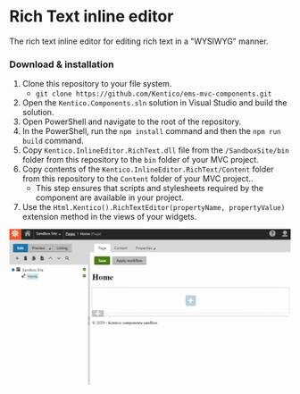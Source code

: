 # Rich Text inline editor

The rich text inline editor for editing rich text in a "WYSIWYG" manner.

### Download & installation
1. Clone this repository to your file system.
    - `git clone https://github.com/Kentico/ems-mvc-components.git`
1. Open the `Kentico.Components.sln` solution in Visual Studio and build the solution.
1. Open PowerShell and navigate to the root of the repository.
1. In the PowerShell, run the `npm install` command and then the `npm run build` command.
1. Copy `Kentico.InlineEditor.RichText.dll` file from the `/SandboxSite/bin` folder from this repository to the `bin` folder of your MVC project.
1. Copy contents of the `Kentico.InlineEditor.RichText/Content` folder from this repository to the `Content` folder of your MVC project..
    - This step ensures that scripts and stylesheets required by the component are available in your project.
1. Use the `Html.Kentico().RichTextEditor(propertyName, propertyValue)` extension method in the views of your widgets.

![Rich Text inline editor](/Kentico.InlineEditor.RichText/RichTextInlineEditor.gif)
